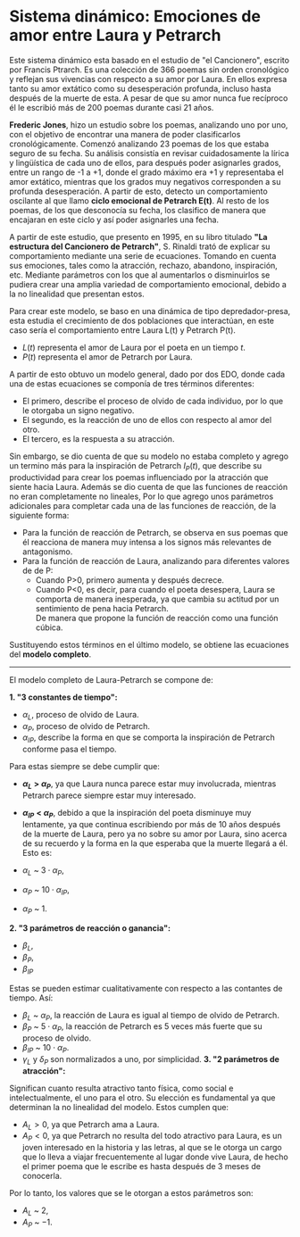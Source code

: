 
# Sistema dinámico: Emociones de amor entre Laura y Petrarch #

Este sistema dinámico esta basado en el estudio de "el Cancionero", escrito por Francis Ptrarch. Es una colección de 366 poemas sin orden cronológico y reflejan sus vivencias con
respecto a su amor por Laura. En ellos expresa tanto su amor extático como su desesperación
profunda, incluso hasta después de la muerte de esta. A pesar de que su amor nunca fue recíproco él le escribió más de 200 poemas durante casi 21 años.

**Frederic Jones**, hizo un estudio sobre los poemas, analizando uno por uno, con el objetivo de encontrar una manera de poder clasificarlos cronológicamente. Comenzó analizando 23 poemas de los que estaba seguro de su fecha.
Su análisis consistía en revisar cuidadosamente la lírica y lingüística de cada uno de ellos, para después poder asignarles grados, entre un rango de -1 a +1, donde el grado máximo era +1 y representaba el amor extático, mientras que los grados muy negativos corresponden a su profunda desesperación. A partir de esto, detecto un comportamiento oscilante al que llamo **ciclo emocional de Petrarch E(t)**. Al resto de los poemas,  de los que desconocía su fecha, los clasifico de manera que encajaran en este ciclo y así poder asignarles una fecha.

A partir de este estudio, que presento en 1995, en su libro titulado **"La estructura del Cancionero de Petrarch"**, S. Rinaldi trató de explicar su comportamiento mediante una serie de ecuaciones. Tomando en cuenta sus emociones, tales como la atracción, rechazo, abandono, inspiración, etc. Mediante parámetros con los que al aumentarlos
o disminuirlos se pudiera crear una amplia variedad de comportamiento emocional, debido a la no linealidad que presentan estos.

Para crear este modelo, se baso en una dinámica de tipo depredador-presa, esta estudia el crecimiento de dos poblaciones que interactúan, en este caso sería el comportamiento entre Laura L(t) y Petrarch P(t).

- $L(t)$ representa el amor de Laura por el poeta en un tiempo $t$.
- $P(t)$ representa el amor de Petrarch por Laura.

A partir de esto obtuvo un modelo general, dado por dos EDO, donde cada una de estas ecuaciones se componía de tres términos diferentes:

- El primero, describe el proceso de olvido de cada individuo, por lo que le otorgaba un signo negativo.
- El segundo, es la reacción de uno de ellos con respecto al amor del otro.
- El tercero, es la respuesta a su atracción.

Sin embargo, se dio cuenta de que su modelo no estaba completo y agrego un termino más para la inspiración de Petrarch $I_{P}(t)$, que describe su productividad para crear los poemas influenciado por la atracción que siente hacia Laura. Además se dio cuenta de que las funciones de reacción no eran completamente no lineales, Por lo que agrego unos parámetros adicionales para completar cada una de las funciones de reacción, de la siguiente forma:

- Para la función de reacción de Petrarch, se observa en sus poemas que él reacciona de manera muy intensa a los signos más relevantes de antagonismo.
- Para la función de reacción  de Laura, analizando para diferentes valores de de P:
  - Cuando P>0, primero aumenta y después decrece.
  - Cuando P<0, es decir, para cuando el poeta desespera, Laura se comporta de manera inesperada, ya que cambia su actitud por un sentimiento de pena hacia Petrarch.  
  De manera que propone la función de reacción como una función cúbica.  

Sustituyendo estos términos en el último modelo, se obtiene las ecuaciones del **modelo completo**.

---
El modelo completo de Laura-Petrarch se compone de:

**1. "3 constantes de tiempo":**

  - $\alpha_{L}$, proceso de olvido de Laura.
  - $\alpha_{P}$, proceso de olvido de Petrarch.
  - $\alpha_{IP}$, describe la forma en que se comporta la inspiración de Petrarch conforme pasa el tiempo.

Para estas siempre se debe cumplir que:

- **$\alpha_{L}$** **> $\alpha_{P}$**, ya que Laura nunca parece estar muy involucrada, mientras Petrarch parece siempre estar muy interesado.
- **$\alpha_{IP}$** **< $\alpha_{P}$**, debido a que la inspiración del poeta disminuye muy lentamente, ya que continua escribiendo por más de 10 años después de la muerte de Laura, pero ya no sobre su amor por Laura, sino acerca de su recuerdo y la forma en la que esperaba que la muerte llegará a él. Esto es:

- $\alpha_{L}$ ~ $3\cdot\alpha_{P}$,
- $\alpha_{P}$ ~ $10\cdot\alpha_{IP}$,
- $\alpha_{P}$ ~ $1$.

**2. "3 parámetros de reacción o ganancia":**

  - $\beta_{L}$,
  - $\beta_{P}$,
  - $\beta_{IP}$

Estas se pueden estimar cualitativamente con respecto a las contantes de tiempo. Así:

  - $\beta_{L}$ ~ $\alpha_{P}$, la reacción de Laura es igual al tiempo de olvido de Petrarch.
  - $\beta_{P}$ ~ $5\cdot\alpha_{P}$, la reacción de Petrarch es 5 veces más fuerte que su proceso de olvido.
  - $\beta_{IP}$ ~ $10\cdot\alpha_{P}$.
  - $\gamma_{L}$ y $\delta_{P}$ son normalizados a uno, por simplicidad.
**3. "2 parámetros de atracción":**  

 Significan cuanto resulta atractivo tanto física, como social e intelectualmente, el uno para el otro. Su elección es fundamental ya que determinan la no linealidad del modelo. Estos cumplen que:

 - $A_{L} > 0$, ya que Petrarch ama a Laura.
 - $A_{P} < 0$, ya que Petrarch no resulta del todo atractivo para Laura, es un joven interesado en la historia y las letras, al que se le otorga un cargo que lo lleva a viajar frecuentemente al lugar donde vive Laura, de hecho el primer poema que le escribe es hasta después de 3 meses de conocerla.

Por lo tanto, los valores que se le otorgan a estos parámetros son:

  - $A_{L}$ ~ $2$,
  - $A_{P}$ ~ $-1$.    
